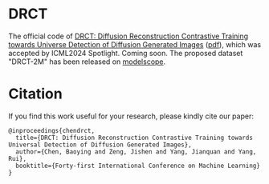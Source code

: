 # DRCT
The official code of [DRCT: Diffusion Reconstruction Contrastive Training towards Universe Detection of Diffusion Generated Images](https://icml.cc/virtual/2024/poster/33086) ([pdf](https://openreview.net/pdf?id=oRLwyayrh1)), which was accepted by ICML2024 Spotlight. Coming soon. The proposed dataset "DRCT-2M" has been released on [modelscope](https://modelscope.cn/datasets/BokingChen/DRCT-2M/files).


# Citation
If you find this work useful for your research, please kindly cite our paper:
```
@inproceedings{chendrct,
  title={DRCT: Diffusion Reconstruction Contrastive Training towards Universal Detection of Diffusion Generated Images},
  author={Chen, Baoying and Zeng, Jishen and Yang, Jianquan and Yang, Rui},
  booktitle={Forty-first International Conference on Machine Learning}
}
```
